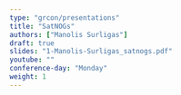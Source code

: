 ```yaml
---
type: "grcon/presentations"
title: "SatNOGs"
authors: ["Manolis Surligas"]
draft: true
slides: "1-Manolis-Surligas_satnogs.pdf"
youtube: ""
conference-day: "Monday"
weight: 1
---
```

